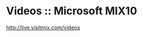 <!--
id: 455711376
link: http://kevinisom.info/post/455711376/videos-microsoft-mix10
slug: videos-microsoft-mix10
date: Thu Mar 18 2010 15:31:08 GMT+1300 (NZDT)
raw: {"blog_name":"kevinisom","id":455711376,"post_url":"http://kevinisom.info/post/455711376/videos-microsoft-mix10","slug":"videos-microsoft-mix10","type":"link","date":"2010-03-18 02:31:08 GMT","timestamp":1268879468,"state":"published","format":"html","reblog_key":"J1W479q8","tags":[],"short_url":"http://tmblr.co/Zw68YyRAPgG","highlighted":[],"feed_item":"http://live.visitmix.com/videos","from_feed_id":"650234","note_count":0,"title":"Videos :: Microsoft MIX10","url":"http://live.visitmix.com/videos","description":""}
publish: 2010-03-018
tags: 
title: Videos :: Microsoft MIX10
-->


Videos :: Microsoft MIX10
=========================

<http://live.visitmix.com/videos>

